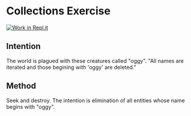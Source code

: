 
# Collections Exercise

[![Work in Repl.it](https://classroom.github.com/assets/work-in-replit-14baed9a392b3a25080506f3b7b6d57f295ec2978f6f33ec97e36a161684cbe9.svg)](https://classroom.github.com/online_ide?assignment_repo_id=2970326&assignment_repo_type=AssignmentRepo)

## Intention

The world is plagued with these creatures called "oggy". 
"All names are iterated and those begining with 'oggy' are deleted."

## Method

Seek and destroy.
The intention is elimination of all entities whose name begins with "oggy".
